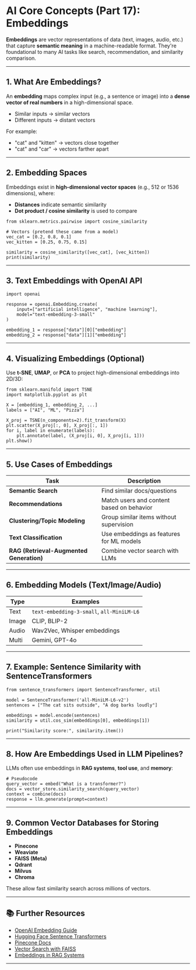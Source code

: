# AI Core Concepts (Part 17): Embeddings

**Embeddings** are vector representations of data (text, images, audio, etc.) that capture **semantic meaning** in a machine-readable format. They're foundational to many AI tasks like search, recommendation, and similarity comparison.

---

## 1. What Are Embeddings?

An **embedding** maps complex input (e.g., a sentence or image) into a **dense vector of real numbers** in a high-dimensional space.

- Similar inputs → similar vectors
- Different inputs → distant vectors

For example:
- "cat" and "kitten" → vectors close together
- "cat" and "car" → vectors farther apart

---

## 2. Embedding Spaces

Embeddings exist in **high-dimensional vector spaces** (e.g., 512 or 1536 dimensions), where:
- **Distances** indicate semantic similarity
- **Dot product / cosine similarity** is used to compare

```
from sklearn.metrics.pairwise import cosine_similarity

# Vectors (pretend these came from a model)
vec_cat = [0.2, 0.8, 0.1]
vec_kitten = [0.25, 0.75, 0.15]

similarity = cosine_similarity([vec_cat], [vec_kitten])
print(similarity)
```

---

## 3. Text Embeddings with OpenAI API

```
import openai

response = openai.Embedding.create(
    input=["artificial intelligence", "machine learning"],
    model="text-embedding-3-small"
)

embedding_1 = response["data"][0]["embedding"]
embedding_2 = response["data"][1]["embedding"]
```

---

## 4. Visualizing Embeddings (Optional)

Use **t-SNE**, **UMAP**, or **PCA** to project high-dimensional embeddings into 2D/3D:

```
from sklearn.manifold import TSNE
import matplotlib.pyplot as plt

X = [embedding_1, embedding_2, ...]
labels = ["AI", "ML", "Pizza"]

X_proj = TSNE(n_components=2).fit_transform(X)
plt.scatter(X_proj[:, 0], X_proj[:, 1])
for i, label in enumerate(labels):
    plt.annotate(label, (X_proj[i, 0], X_proj[i, 1]))
plt.show()
```

---

## 5. Use Cases of Embeddings

| Task                        | Description                                     |
|-----------------------------|-------------------------------------------------|
| **Semantic Search**         | Find similar docs/questions                    |
| **Recommendations**         | Match users and content based on behavior      |
| **Clustering/Topic Modeling** | Group similar items without supervision        |
| **Text Classification**     | Use embeddings as features for ML models       |
| **RAG (Retrieval-Augmented Generation)** | Combine vector search with LLMs       |

---

## 6. Embedding Models (Text/Image/Audio)

| Type     | Examples                                  |
|----------|-------------------------------------------|
| Text     | `text-embedding-3-small`, `all-MiniLM-L6` |
| Image    | CLIP, BLIP-2                              |
| Audio    | Wav2Vec, Whisper embeddings               |
| Multi    | Gemini, GPT-4o                            |

---

## 7. Example: Sentence Similarity with SentenceTransformers

```
from sentence_transformers import SentenceTransformer, util

model = SentenceTransformer('all-MiniLM-L6-v2')
sentences = ["The cat sits outside", "A dog barks loudly"]

embeddings = model.encode(sentences)
similarity = util.cos_sim(embeddings[0], embeddings[1])

print("Similarity score:", similarity.item())
```

---

## 8. How Are Embeddings Used in LLM Pipelines?

LLMs often use embeddings in **RAG systems**, **tool use**, and **memory**:

```
# Pseudocode
query_vector = embed("What is a transformer?")
docs = vector_store.similarity_search(query_vector)
context = combine(docs)
response = llm.generate(prompt=context)
```

---

## 9. Common Vector Databases for Storing Embeddings

- **Pinecone**
- **Weaviate**
- **FAISS (Meta)**
- **Qdrant**
- **Milvus**
- **Chroma**

These allow fast similarity search across millions of vectors.

---

## 📚 Further Resources

- [OpenAI Embedding Guide](https://platform.openai.com/docs/guides/embeddings)
- [Hugging Face Sentence Transformers](https://www.sbert.net/)
- [Pinecone Docs](https://docs.pinecone.io/)
- [Vector Search with FAISS](https://github.com/facebookresearch/faiss)
- [Embeddings in RAG Systems](https://www.pinecone.io/learn/retrieval-augmented-generation/)

---
